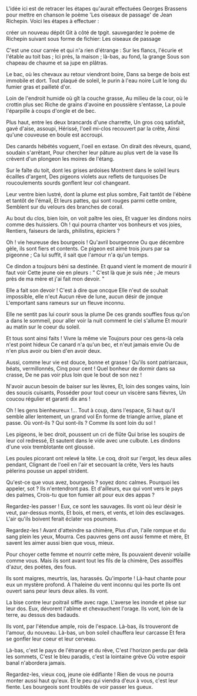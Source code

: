 L'idée ici est de retracer les étapes qu'aurait effectuées Georges Brassens pour mettre en chanson le poème 'Les oiseaux de passage' de Jean Richepin. Voici les étapes à effectuer :

créer un nouveau dépôt Git à côté de tpgit.
sauvegardez le poème de Richepin suivant sous forme de fichier:
Les oiseaux de passage

C'est une cour carrée et qui n'a rien d'étrange : Sur les flancs, l'écurie et l'étable au toit bas ; Ici près, la maison ; là-bas, au fond, la grange Sous son chapeau de chaume et sa jupe en plâtras.

Le bac, où les chevaux au retour viendront boire, Dans sa berge de bois est immobile et dort. Tout plaqué de soleil, le purin à l'eau noire Luit le long du fumier gras et pailleté d'or.

Loin de l'endroit humide où gît la couche grasse, Au milieu de la cour, où le crottin plus sec Riche de grains d'avoine en poussière s'entasse, La poule l'éparpille à coups d'ongle et de bec.

Plus haut, entre les deux brancards d'une charrette, Un gros coq satisfait, gavé d'aise, assoupi, Hérissé, l'oeil mi-clos recouvert par la crête, Ainsi qu'une couveuse en boule est accroupi.

Des canards hébétés voguent, l'oeil en extase. On dirait des rêveurs, quand, soudain s'arrêtant, Pour chercher leur pâture au plus vert de la vase Ils crèvent d'un plongeon les moires de l'étang.

Sur le faîte du toit, dont les grises ardoises Montrent dans le soleil leurs écailles d'argent, Des pigeons violets aux reflets de turquoises De roucoulements sourds gonflent leur col changeant.

Leur ventre bien lustré, dont la plume est plus sombre, Fait tantôt de l'ébène et tantôt de l'émail, Et leurs pattes, qui sont rouges parmi cette ombre, Semblent sur du velours des branches de corail.

Au bout du clos, bien loin, on voit paître les oies, Et vaguer les dindons noirs comme des huissiers. Oh ! qui pourra chanter vos bonheurs et vos joies, Rentiers, faiseurs de lards, philistins, épiciers ?

Oh ! vie heureuse des bourgeois ! Qu'avril bourgeonne Ou que décembre gèle, ils sont fiers et contents. Ce pigeon est aimé trois jours par sa pigeonne ; Ca lui suffit, il sait que l'amour n'a qu'un temps.

Ce dindon a toujours béni sa destinée. Et quand vient le moment de mourir il faut voir Cette jeune oie en pleurs : " C'est là que je suis née ; Je meurs près de ma mère et j'ai fait mon devoir. "

Elle a fait son devoir ! C'est à dire que oncque Elle n'eut de souhait impossible, elle n'eut Aucun rêve de lune, aucun désir de jonque L'emportant sans rameurs sur un fleuve inconnu.

Elle ne sentit pas lui courir sous la plume De ces grands souffles fous qu'on a dans le sommeil, pour aller voir la nuit comment le ciel s'allume Et mourir au matin sur le coeur du soleil.

Et tous sont ainsi faits ! Vivre la même vie Toujours pour ces gens-là cela n'est point hideux Ce canard n'a qu'un bec, et n'eut jamais envie Ou de n'en plus avoir ou bien d'en avoir deux.

Aussi, comme leur vie est douce, bonne et grasse ! Qu'ils sont patriarcaux, béats, vermillonnés, Cinq pour cent ! Quel bonheur de dormir dans sa crasse, De ne pas voir plus loin que le bout de son nez !

N'avoir aucun besoin de baiser sur les lèvres, Et, loin des songes vains, loin des soucis cuisants, Posséder pour tout coeur un viscère sans fièvres, Un coucou régulier et garanti dix ans !

Oh ! les gens bienheureux !... Tout à coup, dans l'espace, Si haut qu'il semble aller lentement, un grand vol En forme de triangle arrive, plane et passe. Où vont-ils ? Qui sont-ils ? Comme ils sont loin du sol !

Les pigeons, le bec droit, poussent un cri de flûte Qui brise les soupirs de leur col redressé, Et sautent dans le vide avec une culbute. Les dindons d'une voix tremblotante ont gloussé.

Les poules picorant ont relevé la tête. Le coq, droit sur l'ergot, les deux ailes pendant, Clignant de l'oeil en l'air et secouant la crête, Vers les hauts pèlerins pousse un appel strident.

Qu'est-ce que vous avez, bourgeois ? soyez donc calmes. Pourquoi les appeler, sot ? Ils n'entendront pas. Et d'ailleurs, eux qui vont vers le pays des palmes, Crois-tu que ton fumier ait pour eux des appas ?

Regardez-les passer ! Eux, ce sont les sauvages. Ils vont où leur désir le veut, par-dessus monts, Et bois, et mers, et vents, et loin des esclavages. L'air qu'ils boivent ferait éclater vos poumons.

Regardez-les ! Avant d'atteindre sa chimère, Plus d'un, l'aile rompue et du sang plein les yeux, Mourra. Ces pauvres gens ont aussi femme et mère, Et savent les aimer aussi bien que vous, mieux.

Pour choyer cette femme et nourrir cette mère, Ils pouvaient devenir volaille comme vous. Mais ils sont avant tout les fils de la chimère, Des assoiffés d'azur, des poètes, des fous.

Ils sont maigres, meurtris, las, harassés. Qu'importe ! Là-haut chante pour eux un mystère profond. A l'haleine du vent inconnu qui les porte Ils ont ouvert sans peur leurs deux ailes. Ils vont.

La bise contre leur poitrail siffle avec rage. L'averse les inonde et pèse sur leur dos. Eux, dévorent l'abîme et chevauchent l'orage. Ils vont, loin de la terre, au dessus des badauds.

Ils vont, par l'étendue ample, rois de l'espace. Là-bas, ils trouveront de l'amour, du nouveau. Là-bas, un bon soleil chauffera leur carcasse Et fera se gonfler leur coeur et leur cerveau.

Là-bas, c'est le pays de l'étrange et du rêve, C'est l'horizon perdu par delà les sommets, C'est le bleu paradis, c'est la lointaine grève Où votre espoir banal n'abordera jamais.

Regardez-les, vieux coq, jeune oie édifiante ! Rien de vous ne pourra monter aussi haut qu'eux. Et le peu qui viendra d'eux à vous, c'est leur fiente. Les bourgeois sont troublés de voir passer les gueux.